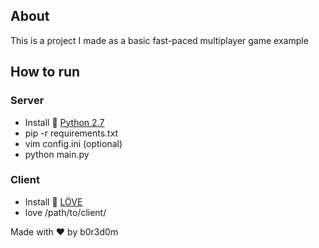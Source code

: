 ## About

This is a project I made as a basic fast-paced multiplayer game example

## How to run

### Server

* Install :snake: [Python 2.7](https://www.python.org/)
* pip -r requirements.txt
* vim config.ini (optional)
* python main.py

### Client

* Install :whale: [LÖVE](https://love2d.org/)
* love /path/to/client/

Made with :heart: by b0r3d0m

